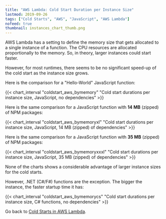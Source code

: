 ```yaml
---
title: "AWS Lambda: Cold Start Duration per Instance Size"
lastmod: 2019-09-26
tags: ["Cold Starts", "AWS", "JavaScript", "AWS Lambda"]
nofeed: true
thumbnail: instances_chart_thumb.png
---
```


AWS Lambda has a setting to define the memory size that gets allocated to a single instance of a function. The CPU resources are allocated proportionally to the memory. So, in theory, larger instances could start faster.

However, for most runtimes, there seems to be no significant speed-up of the cold start as the instance size grows.

Here is the comparison for a "Hello-World" JavaScript function:

{{< chart_interval
    "coldstart_aws_bymemory"
    "Cold start durations per instance size, JavaScript, no dependencies" >}}

Here is the same comparison for a JavaScript function with **14 MB** (zipped) of NPM packages:

{{< chart_interval
    "coldstart_aws_bymemoryxl"
    "Cold start durations per instance size, JavaScript, 14 MB (zipped) of dependencies" >}}

Here is the same comparison for a JavaScript function with **35 MB** (zipped) of NPM packages:

{{< chart_interval
    "coldstart_aws_bymemoryxxxl"
    "Cold start durations per instance size, JavaScript, 35 MB (zipped) of dependencies" >}}

None of the charts shows a considerable advantage of larger instance sizes for the cold starts.

However, .NET (C#/F#) functions are the exception. The bigger the instance, the faster startup time it has:

{{< chart_interval
    "coldstart_aws_bymemorycs"
    "Cold start durations per instance size, C# functions, no dependencies" >}}

Go back to [Cold Starts in AWS Lambda](/serverless/coldstarts/aws/).